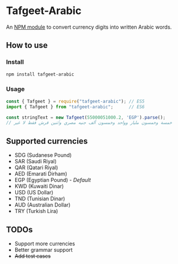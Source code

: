 # Tafgeet-Arabic

An [NPM module](https://www.npmjs.com/package/tafgeet-arabic) to convert currency digits into written Arabic words.

## How to use

### Install

```sh
npm install tafgeet-arabic
```

### Usage

```typescript
const { Tafgeet } = require("tafgeet-arabic"); // ES5
import { Tafgeet } from "tafgeet-arabic";      // ES6

const stringText = new Tafgeet(55000051000.2, 'EGP').parse();
// خمسة وخمسون مليار وواحد وخمسون ألف جنيه مصري وٱثنين قرش فقط لا غير
```

## Supported currencies

- SDG (Sudanese Pound)
- SAR (Saudi Riyal)
- QAR (Qatari Riyal)
- AED (Emarati Dirham)
- EGP (Egyptian Pound) - *Default*
- KWD (Kuwaiti Dinar)
- USD (US Dollar)
- TND (Tunisian Dinar)
- AUD (Australian Dollar)
- TRY (Turkish Lira)

## TODOs

- Support more currencies
- Better grammar support
- ~~Add test cases~~
